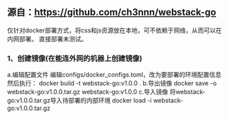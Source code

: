 ## 源自：https://github.com/ch3nnn/webstack-go
仅针对docker部署方式，将css和js资源放在本地，可不依赖于网络，从而可以在内网部署。
直接部署未测试。
### 1、创建镜像(在能连外网的机器上创建镜像)
a.编辑配置文件
编辑configs/docker_configs.toml，改为要部署的环境配置信息
然后执行：
docker build -t webstack-go:v1.0.0 .
b.导出镜像
docker save -o webstack-go:v1.0.0.tar.gz webstack-go:v1.0.0
c.导入镜像
将webstack-go:v1.0.0.tar.gz导入待部署的内部环境
docker load -i webstack-go:v1.0.0.tar.gz
